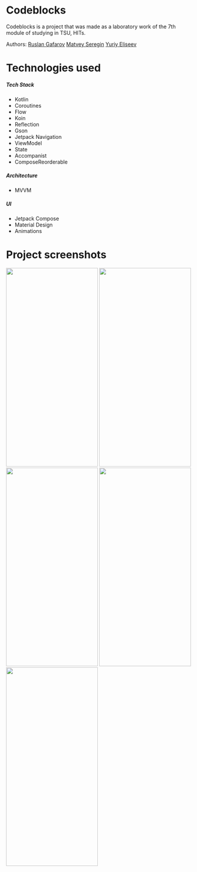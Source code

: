 # Codeblocks

Codeblocks is a project that was made as a laboratory work of the 7th module of studying in TSU, HITs.

Authors:
[Ruslan Gafarov](https://github.com/Suslanium)
[Matvey Seregin](https://github.com/Lvntt)
[Yuriy Eliseev](https://github.com/Viroos973)

# Technologies used

##### Tech Stack
+ Kotlin
+ Coroutines
+ Flow
+ Koin
+ Reflection
+ Gson
+ Jetpack Navigation
+ ViewModel
+ State
+ Accompanist
+ ComposeReorderable

##### Architecture
+ MVVM

##### UI
+ Jetpack Compose
+ Material Design
+ Animations

# Project screenshots

<p>
    <img src="https://github.com/Lvntt/Codeblocks/assets/53006125/de2a869b-0d45-4168-9def-92620ae0282f" width="250" height="540">
    <img src="https://github.com/Lvntt/Codeblocks/assets/53006125/a1dad94f-4f82-44bb-a8e4-7017ef5fb04e" width="250" height="540">
    <img src="https://github.com/Lvntt/Codeblocks/assets/53006125/be80263e-9db5-47dc-a975-9f523659955b" width="250" height="540">
    <img src="https://github.com/Lvntt/Codeblocks/assets/53006125/ae4a13c2-55cd-4547-8a32-c5ba6d34df0d" width="250" height="540">
    <img src="https://github.com/Lvntt/Codeblocks/assets/53006125/433f93d0-7bd4-4280-a4d2-ebc152efca6f" width="250" height="540">
</p>
